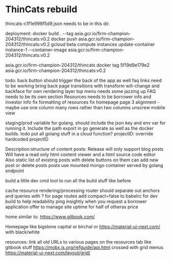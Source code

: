 # ThinCats rebuild
thincats-c1f1e998f5d9.json needs to be in this dir.

deployment:
docker build . --tag asia.gcr.io/firm-champion-204312/thincats:v0.2
docker push asia.gcr.io/firm-champion-204312/thincats:v0.2
gcloud beta compute instances update-container instance-1 --container-image asia.gcr.io/firm-champion-204312/thincats:v0.2

asia.gcr.io/firm-champion-204312/thincats
docker tag 5f19d9e179e2 asia.gcr.io/firm-champion-204312/thincats:v0.2

todo:
back button should trigger the back of the app as well
faq links need to be working
bring back page transitions with transform will-change and backface for own rendering layer
top menu needs some jazzing up
FAQ needs to be its own section
Resources needs to be borrower info and investor info
fix formatting of resources
fix homepage page 3 alignment - maybe use one column many rows rather than two columns
unscrew mobile view

staging/prod variable for golang. should include the json key and env var for running it. Include the path export in go generate as well as the docker builds.
todo put all golang stuff in a cloud function?
projectID: override hardcoded projectID

Description:structure of content posts:
Release will only support blog posts
Will have a read only html content viewer and a html source code editor
Also static list of existing posts with delete buttons on them
can add new post or delete posts
posts use mounted mongo container served by golang endpoint

build a little dev cmd tool to run all the build stuff like before

cache resource rendering/processing
router should separate out anchors and queries with ? for page routes
add compact=false to babelrc for dev build to help readability
ping insightly when you request a borrower application
offer to manage site uptime for half of otheras price

home similar to:
https://www.gitbook.com/

Homepage like bigstone capital or birchal 
or 
https://material-ui-next.com/
with black/white

resources:
link all old URLs to various pages on the reosurces tab
like gitbook stuff
https://mobx.js.org/refguide/api.html
crossed with grid menus
https://material-ui-next.com/layout/grid/


